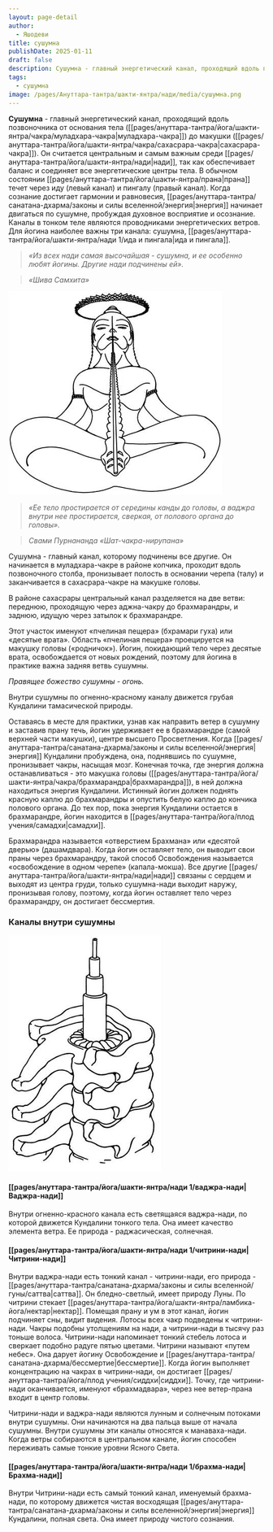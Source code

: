 ```yaml
---
layout: page-detail
author:
  - Яшодеви
title: сушумна
publishDate: 2025-01-11
draft: false
description: Сушумна - главный энергетический канал, проходящий вдоль позвоночника от основания тела (муладхара-чакра) до макушки (сахасрара-чакра). Он считается центральным и самым важным среди нади, так как обеспечивает баланс и соединяет все энергетические центры тела. В обычном состоянии прана течет через иду (левый канал) и пингалу (правый канал). Когда сознание достигает гармонии и равновесия, энергия начинает двигаться по сушумне, пробуждая духовное восприятие и осознание
tags:
  - сушумна
image: /pages/Ануттара-тантра/шакти-янтра/нади/media/сушумна.png
---
```

**Сушумна** - главный энергетический канал, проходящий вдоль позвоночника от основания тела ([[pages/ануттара-тантра/йога/шакти-янтра/чакра/муладхара-чакра|муладхара-чакра]]) до макушки ([[pages/ануттара-тантра/йога/шакти-янтра/чакра/сахасрара-чакра|сахасрара-чакра]]). Он считается центральным и самым важным среди [[pages/ануттара-тантра/йога/шакти-янтра/нади|нади]], так как обеспечивает баланс и соединяет все энергетические центры тела. В обычном состоянии [[pages/ануттара-тантра/йога/шакти-янтра/прана|прана]] течет через иду (левый канал) и пингалу (правый канал). Когда сознание достигает гармонии и равновесия, [[pages/ануттара-тантра/санатана-дхарма/законы и силы вселенной/энергия|энергия]] начинает двигаться по сушумне, пробуждая духовное восприятие и осознание. 
Каналы в тонком теле являются проводниками энергетических ветров. Для йогина наиболее важны три канала: сушумна, [[pages/ануттара-тантра/йога/шакти-янтра/нади 1/ида и пингала|ида и пингала]]. 

>*«Из всех нади самая высочайшая - сушумна, и ее особенно любят йогины. Другие нади подчинены ей».*

>*«Шива Самхита»*

![сушумна](pages/ануттара-тантра/йога/шакти-янтра/нади%201/media/сушумна.png)

>*«Ее тело простирается от середины канды до головы, а ваджра внутри нее простирается, сверкая, от полового органа до головы».*

>*Свами Пурнананда «Шат-чакра-нирупана»*

Сушумна - главный канал, которому подчинены все другие. Он начинается в муладхара-чакре в районе копчика, проходит вдоль позвоночного столба, пронизывает полость в основании черепа (талу) и заканчивается в сахасрара-чакре на макушке головы. 

В районе сахасрары центральный канал разделяется на две ветви: переднюю, проходящую через аджна-чакру до брахмарандры, и заднюю, идущую через затылок к брахмарандре. 

Этот участок именуют «пчелиная пещера» (бхрамари гуха) или «десятые врата». Область «пчелиная пещера» проецируется на макушку головы («родничок»). Йогин, покидающий тело через десятые врата, освобождается от новых рождений, поэтому для йогина в практике важна задняя ветвь сушумны. 

*Правящее божество сушумны - огонь.* 

Внутри сушумны по огненно-красному каналу движется грубая Кундалини тамасической природы.

Оставаясь в месте для практики, узнав как направить ветер в сушумну и заставив прану течь, йогин удерживает ее в брахмарандре (самой верхней части макушки), центре высшего Просветления. Когда [[pages/ануттара-тантра/санатана-дхарма/законы и силы вселенной/энергия|энергия]] Кундалини пробуждена, она, поднявшись по сушумне, пронизывает чакры, насыщая мозг. Конечная точка, где энергия должна останавливаться - это макушка головы ([[pages/ануттара-тантра/йога/шакти-янтра/чакра/брахмарандра|брахмарандра]]), в ней должна находиться энергия Кундалини. Истинный йогин должен поднять красную каплю до брахмарандры и опустить белую каплю до кончика полового органа. До тех пор, пока энергия Кундалини остается в брахмарандре, йогин находится в [[pages/ануттара-тантра/йога/плод учения/самадхи|самадхи]]. 

Брахмарандра называется «отверстием Брахмана» или «десятой дверью» (дашамдвара). Когда йогин оставляет тело, он выводит свои праны через брахмарандру, такой способ Освобождения называется «освобождение в одном черепе» (капала-мокша). Все другие [[pages/ануттара-тантра/йога/шакти-янтра/нади|нади]] связаны с сердцем и выходят из центра груди, только сушумна-нади выходит наружу, пронизывая голову, поэтому, когда йогин оставляет тело через брахмарандру, он достигает бессмертия.

### Каналы внутри сушумны

![сушумна](pages/ануттара-тантра/йога/шакти-янтра/нади%201/media/сушумна1.png)

#### [[pages/ануттара-тантра/йога/шакти-янтра/нади 1/ваджра-нади|Ваджра-нади]] 
Внутри огненно-красного канала есть светящаяся ваджра-нади, по которой движется Кундалини тонкого тела. Она имеет качество элемента ветра. Ее природа - раджасическая, солнечная. 

#### [[pages/ануттара-тантра/йога/шакти-янтра/нади 1/читрини-нади|Читрини-нади]] 
Внутри ваджра-нади есть тонкий канал - читрини-нади, его природа - [[pages/ануттара-тантра/санатана-дхарма/законы и силы вселенной/гуны/саттва|саттва]]. Он бледно-светлый, имеет природу Луны. По читрини стекает [[pages/ануттара-тантра/йога/шакти-янтра/ламбика-йога/нектар|нектар]]. Помещая прану и ум в этот канал, йогин подчиняет сны, видит видения. Лотосы всех чакр подведены к читрини-нади. Чакры подобны утолщениям на нади, а читрини-нади в тысячу раз тоньше волоса. Читрини-нади напоминает тонкий стебель лотоса и сверкает подобно радуге пятью цветами. Читрини называют «путем небес». Она дарует йогину Освобождение и [[pages/ануттара-тантра/санатана-дхарма/бессмертие|бессмертие]]. Когда йогин выполняет концентрацию на чакрах в читрини-нади, он достигает [[pages/ануттара-тантра/йога/плод учения/сиддхи|сиддхи]]. Точку, где читрини-нади оканчивается, именуют «брахмадвара», через нее ветер-прана входит в центр головы. 

Читрини-нади и ваджра-нади являются лунным и солнечным потоками внутри сушумны. Они начинаются на два пальца выше от начала сушумны. Внутри сушумны эти каналы относятся к манаваха-нади. Когда ветры собираются в центральном канале, йогин способен переживать самые тонкие уровни Ясного Света. 

#### [[pages/ануттара-тантра/йога/шакти-янтра/нади 1/брахма-нади|Брахма-нади]] 
Внутри Читрини-нади есть самый тонкий канал, именуемый брахма-нади, по которому движется чистая восходящая [[pages/ануттара-тантра/санатана-дхарма/законы и силы вселенной/энергия|энергия]] Кундалини, полная света. Она имеет природу чистого сознания.